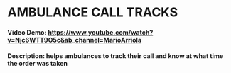 # AMBULANCE CALL TRACKS
#### Video Demo:  https://www.youtube.com/watch?v=Njc6WTT9O5c&ab_channel=MarioArriola
#### Description:  helps ambulances to track their call and know at what time the order was taken

